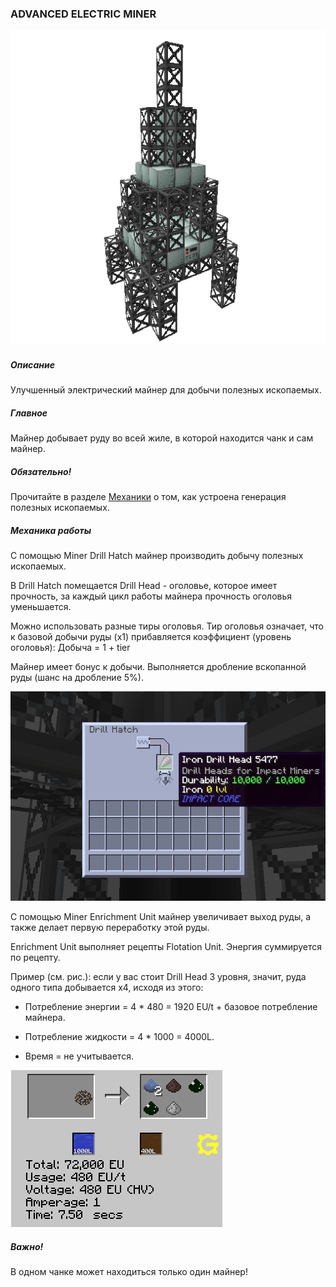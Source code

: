 ### ADVANCED ELECTRIC MINER

![LOGO](media/gregtech/ADV_MINER.png)

##### Описание

Улучшенный электрический майнер для добычи полезных ископаемых.

##### Главное

Майнер добывает руду во всей жиле, в которой находится чанк и сам майнер.

##### Обязательно!

Прочитайте в разделе [Механики](#/mechanics#oregeneration) о том, как устроена генерация полезных ископаемых.

##### Механика работы

С помощью Miner Drill Hatch майнер производить добычу полезных ископаемых.

В Drill Hatch помещается Drill Head - оголовье, которое имеет прочность, за каждый цикл работы майнера прочность оголовья уменьшается.

Можно использовать разные тиры оголовья. Тир оголовья означает, что к базовой добычи руды (x1) прибавляется коэффициент (уровень оголовья): Добыча = 1 + tier


Майнер имеет бонус к добычи. Выполняется дробление вскопанной руды (шанс на дробление 5%).

![SMALL](media/gregtech/miner_drill.png)

С помощью Miner Enrichment Unit майнер увеличивает выход руды, а также делает первую переработку этой руды.


Enrichment Unit выполняет рецепты Flotation Unit. Энергия суммируется по рецепту.


Пример (см. рис.): если у вас стоит Drill Head 3 уровня, значит, руда одного типа добывается x4, исходя из этого:

- Потребление энергии = 4 * 480 = 1920 EU/t + базовое потребление майнера.

- Потребление жидкости = 4 * 1000 = 4000L.

- Время = не учитывается.

![SMALL](media/gregtech/enrich.png)

##### Важно!

В одном чанке может находиться только один майнер!

